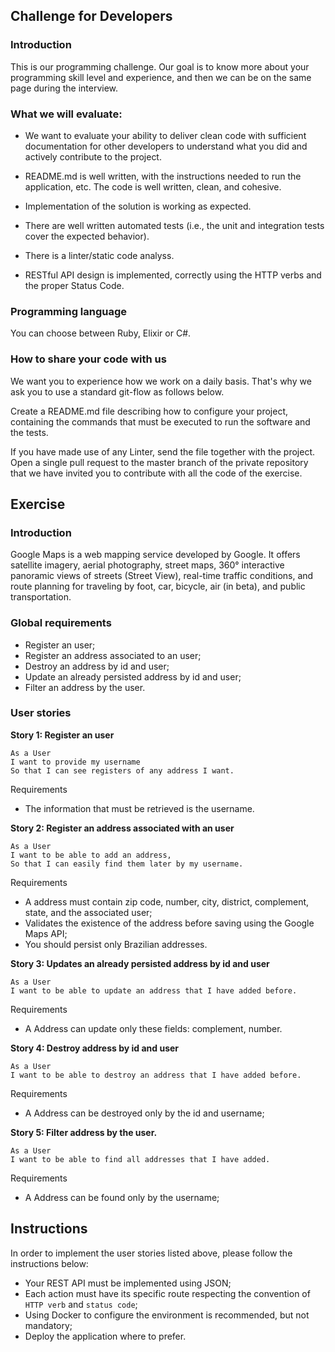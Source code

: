 ## Challenge for Developers

### Introduction
This is our programming challenge. Our goal is to know more about your programming skill level and experience, and then we can be on the same page during the interview.

### What we will evaluate:
* We want to evaluate your ability to deliver clean code with sufficient documentation for other developers to understand what you did and actively contribute to the project.

* README.md is well written, with the instructions needed to run the application, etc.
The code is well written, clean, and cohesive.

* Implementation of the solution is working as expected.

* There are well written automated tests (i.e., the unit and integration tests cover the expected behavior).

* There is a linter/static code analyss.
* RESTful API design is implemented, correctly using the HTTP verbs and the proper Status Code.

### Programming language
You can choose between Ruby, Elixir or C#.

### How to share your code with us
We want you to experience how we work on a daily basis. That's why we ask you to use a standard git-flow as follows below.

Create a README.md file describing how to configure your project, containing the commands that must be executed to run the software and the tests.

If you have made use of any Linter, send the file together with the project.
Open a single pull request to the master branch of the private repository that we have invited you to contribute with all the code of the exercise.

## Exercise

### Introduction

Google Maps is a web mapping service developed by Google. It offers satellite imagery, aerial photography, street maps, 360° interactive panoramic views of streets (Street View), real-time traffic conditions, and route planning for traveling by foot, car, bicycle, air (in beta), and public transportation.

### Global requirements

- Register an user;
- Register an address associated to an user;
- Destroy an address by id and user;
- Update an already persisted address by id and user;
- Filter an address by the user.

### User stories

**Story 1: Register an user**

```
As a User
I want to provide my username
So that I can see registers of any address I want.
```

Requirements

- The information that must be retrieved is the username.

**Story 2: Register an address associated with an user**

```
As a User
I want to be able to add an address,
So that I can easily find them later by my username.
```

Requirements

- A address must contain zip code, number, city, district, complement, state, and the associated user;
- Validates the existence of the address before saving using the Google Maps API;
- You should persist only Brazilian addresses.

**Story 3: Updates an already persisted address by id and user**

```
As a User
I want to be able to update an address that I have added before.
```

Requirements

- A Address can update only these fields: complement, number.

**Story 4: Destroy address by id and user**

```
As a User
I want to be able to destroy an address that I have added before.
```

Requirements

- A Address can be destroyed only by the id and username;

**Story 5: Filter address by the user.**

```
As a User
I want to be able to find all addresses that I have added.
```

Requirements

- A Address can be found only by the username;

## Instructions

In order to implement the user stories listed above, please follow the instructions below:
- Your REST API must be implemented using JSON;
- Each action must have its specific route respecting the convention of `HTTP verb` and `status code`;
- Using Docker to configure the environment is recommended, but not mandatory;
- Deploy the application where to prefer.
